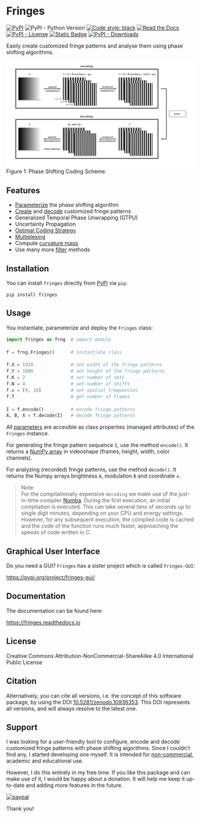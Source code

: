 # Fringes
[![PyPI](https://img.shields.io/pypi/v/fringes)](https://pypi.org/project/fringes/)
![PyPI - Python Version](https://img.shields.io/pypi/pyversions/fringes)
[![Code style: black](https://img.shields.io/badge/code%20style-black-000000.svg)](https://github.com/psf/black)
[![Read the Docs](https://img.shields.io/readthedocs/fringes)](https://fringes.readthedocs.io)
[![PyPI - License](https://img.shields.io/pypi/l/fringes)](https://github.com/comimag/fringes/blob/main/LICENSE.txt)
[![Static Badge](https://img.shields.io/badge/DOI-10.5281%2Fzenodo.10936353-blue)](https://zenodo.org/doi/10.5281/zenodo.10936353)
[![PyPI - Downloads](https://img.shields.io/pypi/dm/fringes)](https://pypistats.org/packages/fringes)

<!---
# todo: DOI
![GitHub Actions Workflow Status](https://img.shields.io/github/actions/workflow/status/comimag/fringes/python-package.yml)
![GitHub top language](https://img.shields.io/github/languages/top/comimag/fringes)
![https://img.shields.io/badge/python-%3E=3.9-blue](https://img.shields.io/badge/python-%3E=3.9-blue)
![GitHub](https://img.shields.io/github/license/comimag/fringes)
[![Downloads](https://static.pepy.tech/badge/fringes)](https://pepy.tech/project/fringes)
--->

<!---
link to  paper, please cite
--->

Easily create customized fringe patterns
and analyse them using phase shifting algorithms.

![coding-cheme}](https://raw.githubusercontent.com/comimag/fringes/main/docs/getting_started/coding-scheme.gif)\
Figure 1: Phase Shifting Coding Scheme.

## Features
- [Parameterize](https://fringes.readthedocs.io/en/latest/user_guide/params.html) the phase shifting algorithm
- [Create](https://fringes.readthedocs.io/en/main/getting_started/fundamentals.html#encoding) and
  [decode](https://fringes.readthedocs.io/en/main/getting_started/fundamentals.html#decoding)
  customized fringe patterns
- Generalized Temporal Phase Unwrapping (GTPU)
- Uncertainty Propagation
- [Optimal Coding Strategy](https://fringes.readthedocs.io/en/latest/user_guide/optimal.html)
- [Multiplexing](https://fringes.readthedocs.io/en/latest/user_guide/mux.html)
- Compute [curvature maps](https://fringes.readthedocs.io/en/latest/user_guide/filter.html#curvature)
- Use many more [filter](https://fringes.readthedocs.io/en/latest/user_guide/filter.html) methods

## Installation
You can install `fringes` directly from [PyPi](https://pypi.org/) via `pip`:

```
pip install fringes
```

## Usage
You instantiate, parameterize and deploy the `Fringes` class:

```python
import fringes as frng  # import module

f = frng.Fringes()      # instantiate class

f.X = 1920              # set width of the fringe patterns
f.Y = 1080              # set height of the fringe patterns
f.K = 2                 # set number of sets
f.N = 4                 # set number of shifts
f.v = [9, 10]           # set spatial frequencies
f.T                     # get number of frames
                            
I = f.encode()          # encode fringe patterns
A, B, X = f.decode(I)   # decode fringe patterns
```

All [parameters](https://fringes.readthedocs.io/en/latest/user_guide/params.html)
are accesible as class properties (managed attributes) of the `Fringes` instance.

For generating the fringe pattern sequence `I`, use the method `encode()`.
It returns a [NumPy array](https://numpy.org/doc/stable/reference/generated/numpy.ndarray.html) in videoshape (frames, height, width, color channels).

For analyzing (recorded) fringe patterns, use the method `decode()`.
It returns the Numpy arrays brightness `A`, modulation `B` and coordinate `x`.

> Note:\
For the compitationally expensive ``decoding`` we make use of the just-in-time compiler [Numba](https://numba.pydata.org/).
During the first execution, an initial compilation is executed. 
This can take several tens of seconds up to single digit minutes, depending on your CPU and energy settings.
However, for any subsequent execution, the compiled code is cached and the code of the function runs much faster, 
approaching the speeds of code written in C.

## Graphical User Interface
Do you need a GUI? `Fringes` has a sister project which is called `Fringes-GUI`:

https://pypi.org/project/fringes-gui/

## Documentation
The documentation can be found here:

https://fringes.readthedocs.io

## License
Creative Commons Attribution-NonCommercial-ShareAlike 4.0 International Public License

## Citation
<!---
If you use this software, please cite it using this DOI:
[10.5281/zenodo.10938579](https://doi.org/10.5281/zenodo.10938579)
--->

Alternatively, you can cite all versions,
i.e. the concept of this software package,
by using the DOI [10.5281/zenodo.10936353](https://zenodo.org/doi/10.5281/zenodo.10936353).
This DOI represents all versions,
and will always resolve to the latest one.

## Support
I was looking for a user-friendly tool to configure,
encode and decode customized fringe patterns with phase shifting algorithms.
Since I couldn't find any, I started developing one myself.
It is intended for [non-commercial](#license), academic and educational use.

However, I do this entirely in my free time.
If you like this package and can make use of it, I would be happy about a donation.
It will help me keep it up-to-date and adding more features in the future.

<!---
[![Liberapay](https://liberapay.com/assets/widgets/donate.svg)](https://liberapay.com/comimag/donate/)
[![](https://www.paypalobjects.com/en_US/i/btn/btn_donate_LG.gif)](https://www.paypal.com/cgi-bin/webscr?cmd=_s-xclick&hosted_button_id=EHBGZ229DKUC4)
--->

[![paypal](https://img.shields.io/badge/PayPal-00457C?style=for-the-badge&logo=PayPal&logoColor=white)](https://www.paypal.com/cgi-bin/webscr?cmd=_s-xclick&hosted_button_id=EHBGZ229DKUC4)

Thank you!
